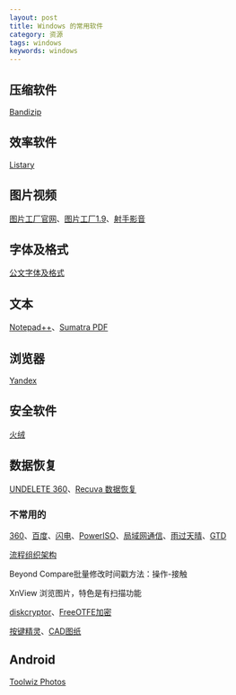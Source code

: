 ```yaml
---
layout: post
title: Windows 的常用软件
category: 资源
tags: windows
keywords: windows
---
```


## 压缩软件

[Bandizip](https://www.bandisoft.com/bandizip/cn/)

## 效率软件

[Listary](http://www.listary.com/)

## 图片视频

[图片工厂官网](www.pcfreetime.com/picosmos/)、[图片工厂1.9](http://pan.baidu.com/s/1boHV8FP)、[射手影音](https://www.splayer.org)

## 字体及格式

[公文字体及格式](http://pan.baidu.com/s/1c23WCrI)

## 文本

[Notepad++](http://notepad-plus-plus.org)、[Sumatra PDF](https://www.sumatrapdfreader.org/free-pdf-reader.html)

## 浏览器

[Yandex](https://browser.yandex.com/desktop/main/)

## 安全软件

[火绒](http://www.huorong.cn)

## 数据恢复

[UNDELETE 360](http://www.undelete360.com)、[Recuva 数据恢复](http://www.piriform.com/RECUVA)

### 不常用的

[360](http://baoku.360.cn)、[百度](http://rj.baidu.com/)、[闪电](http://www.sd173.com)、[PowerISO](http://www.poweriso.com)、[局域网通信](http://www.51nwt.com/)、[雨过天晴](http://www.ygtq.net)、[GTD](http://doitim.com/cn/)

[流程组织架构](https://www.processon.com)

Beyond Compare批量修改时间戳方法：操作-接触

XnView 浏览图片，特色是有扫描功能

[diskcryptor](https://diskcryptor.net)、[FreeOTFE加密](https://sourceforge.net/projects/freeotfe.mirror/)

[按键精灵](http://www.anjian.com/)、[CAD图纸](http://pan.baidu.com/s/1o89cBSu)

## Android

[Toolwiz Photos](http://www.toolwiz.com/lead/toolwiz_photos/)
